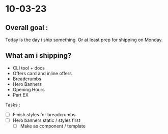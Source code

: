 # 10-03-23

## Overall goal :
Today is the day i ship something. Or at least prep for shipping on Monday.

## What am i shipping?
- CLI tool + docs
- Offers card and inline offers
- Breadcrumbs
- Hero Banners
- Opening Hours
- Part EX

Tasks :
- [ ] Finish styles for breadcrumbs
- [ ] Hero banners static / styles first
  - [ ] Make as component / template
<!-- - [ ] Opening Hours - v1
  - [ ] Make as component / template -->